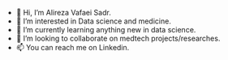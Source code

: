 - 👋 Hi, I’m Alireza Vafaei Sadr.
- 👀 I’m interested in Data science and medicine.
- 🌱 I’m currently learning anything new in data science.
- 💞️ I’m looking to collaborate on medtech projects/researches. 
- 📫 You can reach me on Linkedin. 

<!---
vafaei-ar/vafaei-ar is a ✨ special ✨ repository because its `README.md` (this file) appears on your GitHub profile.
You can click the Preview link to take a look at your changes.
--->
